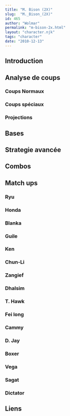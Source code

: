 ```yaml
---
title: "M. Bison (2X)"
slug:  "M._Bison_(2X)"
id: 465
author: "Wolmar"
permalink: "m-bison-2x.html"
layout: "character.njk"
tags: "character"
date: "2010-12-13"
---
```


## Introduction

## Analyse de coups

### Coups Normaux

### Coups spéciaux

### Projections

## Bases

## Strategie avancée

## Combos

## Match ups

### Ryu

### Honda

### Blanka

### Guile

### Ken

### Chun-Li

### Zangief

### Dhalsim

### T. Hawk

### Fei long

### Cammy

### D. Jay

### Boxer

### Vega

### Sagat

### Dictator

## Liens
